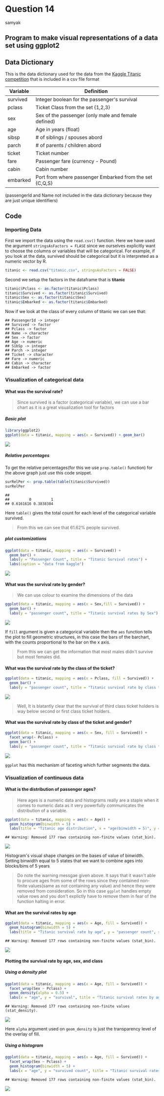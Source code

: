 Question 14
================
samyak

Program to make visual representations of a data set using ggplot2
------------------------------------------------------------------

Data Dictionary
---------------

This is the data dictionary used for the data from the [Kaggle Titanic competition](https://www.kaggle.com/c/titanic) that is included in a csv file format

| Variable | Definition                                              |
|----------|---------------------------------------------------------|
| survived | Integer boolean for the passenger's survival            |
| pclass   | Ticket Class from the set {1,2,3}                       |
| sex      | Sex of the passenger (only male and female defined)     |
| age      | Age in years (float)                                    |
| sibsp    | \# of siblings / spouses abord                          |
| parch    | \# of parents / children abord                          |
| ticket   | Ticket number                                           |
| fare     | Passenger fare (currency - Pound)                       |
| cabin    | Cabin number                                            |
| embarked | Port from where passenger Embarked from the set {C,Q,S} |

(passengerId and Name not included in the data dictionary because they are just unique identifiers)

Code
----

### Importing Data

First we import the data using the `read.csv()` function. Here we have used the argument `stringsAsFactors = FLASE` since we ourselves explicitly want to choose the columns or variables that will be categorical. For example, if you look at the data, survived should be categorical but it is interpreted as a numeric vector by R.

``` r
titanic <- read.csv("titanic.csv", stringsAsFactors = FALSE)
```

Second we setup the factors in the dataframe that is **titanic**

``` r
titanic$Pclass <- as.factor(titanic$Pclass)
titanic$Survived <- as.factor(titanic$Survived)
titanic$Sex <- as.factor(titanic$Sex)
titanic$Embarked <- as.factor(titanic$Embarked)
```

Now if we look at the class of every column of titanic we can see that:

    ## PassengerId -> integer
    ## Survived -> factor
    ## Pclass -> factor
    ## Name -> character
    ## Sex -> factor
    ## Age -> numeric
    ## SibSp -> integer
    ## Parch -> integer
    ## Ticket -> character
    ## Fare -> numeric
    ## Cabin -> character
    ## Embarked -> factor

### Visualization of categorical data

#### What was the survival rate?

> Since survived is a factor (categorical variable), we can use a bar chart as it is a great visualization tool for factors

##### Basic plot

``` r
library(ggplot2)
ggplot(data = titanic, mapping = aes(x = Survived)) + geom_bar()
```

![](ques14_files/figure-markdown_github/unnamed-chunk-4-1.png)

##### Relative percentages

To get the relative percentages(for this we use `prop.table()` function) for the above graph just use this code snippet.

``` r
surRelPer <- prop.table(table(titanic$Survived))
surRelPer
```

    ## 
    ##         0         1 
    ## 0.6161616 0.3838384

Here `table()` gives the total count for each level of the categorical variable survived.

> From this we can see that 61.62% people survived.

##### plot customizations

``` r
ggplot(data = titanic, mapping = aes(x = Survived)) +
  geom_bar() + 
  labs(y = "Passenger Count", title = "Titanic Survival rates") + 
  labs(caption = "data from kaggle")
```

![](ques14_files/figure-markdown_github/unnamed-chunk-6-1.png)

#### What was the survival rate by gender?

> We can use colour to examine the dimensions of the data

``` r
ggplot(data = titanic, mapping = aes(x = Sex,fill = Survived)) +
  geom_bar() + 
  labs(y = "passenger count", title = "Titanic survival rates by Sex")
```

![](ques14_files/figure-markdown_github/unnamed-chunk-7-1.png)

If `fill` argument is given a categorical variable then the `aes` function tells the plot to fill geometric structures, in this case the bars of the barchart, with the counts proportional to the bar on the x axis.

> From this we can get the information that most males didn't survive but most females did.

#### What was the survival rate by the class of the ticket?

``` r
ggplot(data = titanic, mapping = aes(x = Pclass, fill = Survived)) + 
  geom_bar() + 
  labs(y = "passenger count", title = "Titanic survival rate by class ticket")
```

![](ques14_files/figure-markdown_github/unnamed-chunk-8-1.png)

> Well, It is blatantly clear that the survival of third class ticket holders is way below second or first class ticket holders.

#### What was the survival rate by class of the ticket and gender?

``` r
ggplot(data = titanic, mapping = aes(x = Sex, fill = Survived)) +
  facet_wrap(~ Pclass) +
  geom_bar() +
  labs(y = "passenger count", title = "Titanic survival rate by class ticket and sex")
```

![](ques14_files/figure-markdown_github/unnamed-chunk-9-1.png)

`ggplot` has this mechanism of faceting which further segments the data.

### Visualization of continuous data

#### What is the distribution of passenger ages?

> Here ages is a numeric data and histograms really are a staple when it comes to numeric data as it very powerfully communicates the distribution of a variable.

``` r
ggplot(data = titanic, mapping = aes(x = Age)) + 
  geom_histogram(binwidth = 5) + 
  labs(title = "Titanic age distribution", x = "age(binwidth = 5)", y = "passenger count")
```

    ## Warning: Removed 177 rows containing non-finite values (stat_bin).

![](ques14_files/figure-markdown_github/unnamed-chunk-10-1.png)

Histogram's visual shape changes on the bases of value of binwidth. Setting binwidth equal to 5 states that we want to combine ages into blocks/bins of 5 years

> Do note the warning messgae given above. It says that it wasn't able to procure ages from some of the rows since they contained non-finite values(same as not containing any value) and hence they were removed from consideration. So in this case `ggplot` handles empty value rows and you don't explictly have to remove them in fear of the function halting in error.

#### What are the survival rates by age

``` r
ggplot(data = titanic, mapping = aes(x = Age, fill = Survived)) + 
  geom_histogram(binwidth = 5) + 
  labs(title = "Titanic survival rate by age", y = "passenger count", x = "age(binwidth = 5)")
```

    ## Warning: Removed 177 rows containing non-finite values (stat_bin).

![](ques14_files/figure-markdown_github/unnamed-chunk-11-1.png)

#### Plotting the survival rate by age, sex, and class

##### Using a density plot

``` r
ggplot(data = titanic, mapping = aes(x = Age, fill = Survived)) +
  facet_wrap(Sex ~ Pclass) +
  geom_density(alpha = 0.5) +
  labs(x = "age", y = "survival", title = "Titanic survival rates by age, sex, and pclass")
```

    ## Warning: Removed 177 rows containing non-finite values (stat_density).

![](ques14_files/figure-markdown_github/unnamed-chunk-12-1.png)

Here `alpha` argument used on `geom_density` is just the transparency level of the overlay of fill.

##### Using a histogram

``` r
ggplot(data = titanic, mapping = aes(x = Age, fill = Survived)) +
  facet_wrap(Sex ~ Pclass) + 
  geom_histogram(binwidth = 5) +
  labs(x = "age", y = "survived count", title = "Titanic survival rates by age, sex, and plcass")
```

    ## Warning: Removed 177 rows containing non-finite values (stat_bin).

![](ques14_files/figure-markdown_github/unnamed-chunk-13-1.png)
